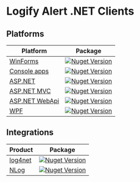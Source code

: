 # Logify Alert .NET Clients

## Platforms
| Platform | Package |
|--------- | ------- |
| [WinForms](https://github.com/DevExpress/Logify.Alert.Clients/tree/develop/dotnet/Logify.Alert.Win) | <a href="https://www.nuget.org/packages/Logify.Alert.Win/"><img alt="Nuget Version" src="https://img.shields.io/nuget/v/Logify.Alert.Win.svg" data-canonical-src="https://img.shields.io/nuget/v/Logify.Alert.Win.svg" style="max-width:100%;" /></a> |
| [Console apps](https://github.com/DevExpress/Logify.Alert.Clients/tree/develop/dotnet/Logify.Alert.Win) | <a href="https://www.nuget.org/packages/Logify.Alert.Win/"><img alt="Nuget Version" src="https://img.shields.io/nuget/v/Logify.Alert.Win.svg" data-canonical-src="https://img.shields.io/nuget/v/Logify.Alert.Win.svg" style="max-width:100%;" /></a> |
| [ASP.NET](https://github.com/DevExpress/Logify.Alert.Clients/tree/develop/dotnet/Logify.Alert.Web) | <a href="https://www.nuget.org/packages/Logify.Alert.Web/"><img alt="Nuget Version" src="https://img.shields.io/nuget/v/Logify.Alert.Web.svg" data-canonical-src="https://img.shields.io/nuget/v/Logify.Alert.Web.svg" style="max-width:100%;" /></a> |
| [ASP.NET MVC](https://github.com/DevExpress/Logify.Alert.Clients/tree/develop/dotnet/Logify.Alert.Web) | <a href="https://www.nuget.org/packages/Logify.Alert.Web/"><img alt="Nuget Version" src="https://img.shields.io/nuget/v/Logify.Alert.Web.svg" data-canonical-src="https://img.shields.io/nuget/v/Logify.Alert.Web.svg" style="max-width:100%;" /></a> |
| [ASP.NET WebApi](https://github.com/DevExpress/Logify.Alert.Clients/tree/develop/dotnet/Logify.Alert.Web) | <a href="https://www.nuget.org/packages/Logify.Alert.Web/"><img alt="Nuget Version" src="https://img.shields.io/nuget/v/Logify.Alert.Web.svg" data-canonical-src="https://img.shields.io/nuget/v/Logify.Alert.Web.svg" style="max-width:100%;" /></a> |
| [WPF](https://github.com/DevExpress/Logify.Alert.Clients/tree/develop/dotnet/Logify.Alert.Wpf) | <a href="https://www.nuget.org/packages/Logify.Alert.Wpf/"><img alt="Nuget Version" src="https://img.shields.io/nuget/v/Logify.Alert.Wpf.svg" data-canonical-src="https://img.shields.io/nuget/v/Logify.Alert.Wpf.svg" style="max-width:100%;" /></a> |

## Integrations
| Product | Package |
| ------- | ------- |
| [log4net](https://github.com/DevExpress/Logify.Alert.Clients/tree/develop/dotnet/Logify.Alert.Log4Net) | <a href="https://www.nuget.org/packages/Logify.Alert.Log4Net/"><img alt="Nuget Version" src="https://img.shields.io/nuget/v/Logify.Alert.Log4Net.svg" data-canonical-src="https://img.shields.io/nuget/v/Logify.Alert.Log4Net.svg" style="max-width:100%;" /></a> |
| [NLog](https://github.com/DevExpress/Logify.Alert.Clients/tree/develop/dotnet/Logify.Alert.NLog) | <a href="https://www.nuget.org/packages/Logify.Alert.NLog/"><img alt="Nuget Version" src="https://img.shields.io/nuget/v/Logify.Alert.NLog.svg" data-canonical-src="https://img.shields.io/nuget/v/Logify.Alert.NLog.svg" style="max-width:100%;" /></a> |
